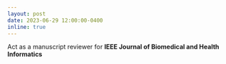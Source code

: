 ```yaml
---
layout: post
date: 2023-06-29 12:00:00-0400
inline: true
---
```


Act as a manuscript reviewer for **IEEE Journal of Biomedical and Health Informatics**
